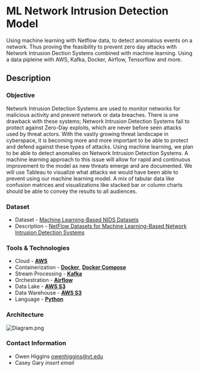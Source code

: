 # ML Network Intrusion Detection Model
Using machine learning with Netflow data, to detect anomalous events on a network. Thus proving the feasibility to prevent zero day attacks with Network Intrusion Dection Systems combined with machine learning.
Using a data pipleine with AWS, Kafka, Docker, Airflow, Tensorflow and more.
## Description

### Objective
Network Intrusion Detection Systems are used to monitor networks for malicious activity and prevent network or data breaches. There is one drawback with these systems; Network Intrusion Detection Systems fail to protect against Zero-Day exploits, which are never before seen attacks used by threat actors. With the vastly growing threat landscape in cyberspace, it is becoming more and more important to be able to protect and defend against these types of attacks. Using machine learning, we plan to be able to detect anomalies on Network Intrusion Detection Systems. A machine learning approach to this issue will allow for rapid and continuous improvement to the model as new threats emerge and are documented. We will use Tableau to visualize what attacks we would have been able to prevent using our machine learning model. A mix of tabular data like confusion matrices and visualizations like stacked bar or column charts should be able to convey the results to all audiences. 

### Dataset
- Dataset - [Machine Learning-Based NIDS Datasets](https://staff.itee.uq.edu.au/marius/NIDS_datasets/#RA5) 
- Description - [NetFlow Datasets for Machine Learning-Based Network Intrusion Detection Systems](https://doi.org/10.1007/978-3-030-72802-1_9)

### Tools & Technologies

- Cloud - [**AWS**](https://aws.amazon.com/)
- Containerization - [**Docker**](https://www.docker.com), [**Docker Compose**](https://docs.docker.com/compose/)
- Stream Processing - [**Kafka**](https://kafka.apache.org)
- Orchestration - [**Airflow**](https://airflow.apache.org)
- Data Lake - [**AWS S3**](https://aws.amazon.com/s3/)
- Data Warehouse - [**AWS S3**](https://aws.amazon.com/s3/)
- Language - [**Python**](https://www.python.org)

### Architecture
![Diagram.png](https://github.com/owenhiggins/Zero-Day-Exploit-Prediction-through-Anomaly-Detection-for-Network-Intrusion-Detection-Systems/blob/main/Diagram.png)

### Contact Information
- Owen Higgins owenhiggins@vt.edu
- Casey Gary *insert email*

